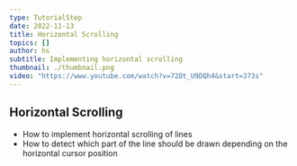 ```yaml
---
type: TutorialStep
date: 2022-11-13
title: Horizontal Scrolling
topics: []
author: hs
subtitle: Implementing horizontal scrolling
thumbnail: ./thumbnail.png
video: "https://www.youtube.com/watch?v=72Dt_U9DQh4&start=373s"
---
```


## Horizontal Scrolling

- How to implement horizontal scrolling of lines
- How to detect which part of the line should be drawn depending on the horizontal cursor position
